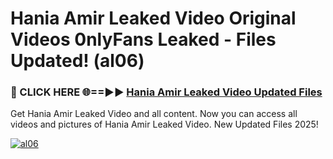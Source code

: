 # Hania Amir Leaked Video Original Videos 0nlyFans Leaked - Files Updated! (al06)

<h3>🔴 CLICK HERE 🌐==►► <a href="https://tinyurl.com/ms9xzufz" rel="nofollow">Hania Amir Leaked Video Updated Files</a></h3>

Get Hania Amir Leaked Video and all content. Now you can access all videos and pictures of Hania Amir Leaked Video. New Updated Files 2025!

[![al06](https://i.imgur.com/ppqm5kG.gif)](https://tinyurl.com/ms9xzufz)
